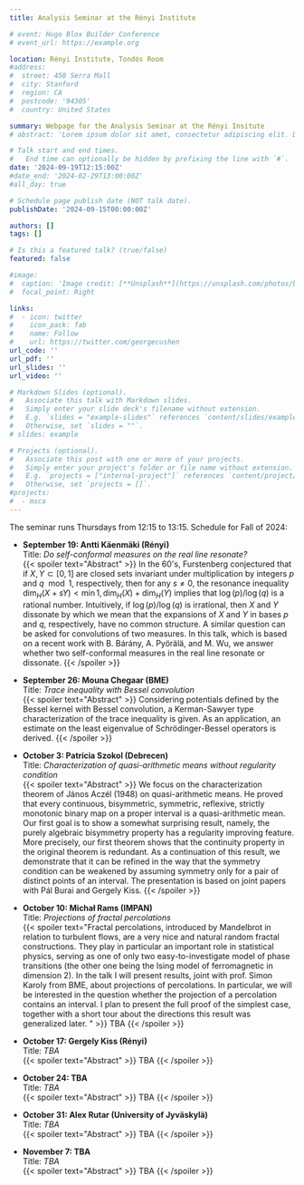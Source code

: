 ```yaml
---
title: Analysis Seminar at the Rényi Institute

# event: Hugo Blox Builder Conference
# event_url: https://example.org

location: Rényi Institute, Tondós Room
#address:
#  street: 450 Serra Mall
#  city: Stanford
#  region: CA
#  postcode: '94305'
#  country: United States

summary: Webpage for the Analysis Seminar at the Rényi Insitute 
# abstract: 'Lorem ipsum dolor sit amet, consectetur adipiscing elit. Duis posuere tellusac convallis placerat. Proin tincidunt magna sed ex sollicitudin condimentum. Sed ac faucibus dolor, scelerisque sollicitudin nisi. Cras purus urna, suscipit quis sapien eu, pulvinar tempor diam.'

# Talk start and end times.
#   End time can optionally be hidden by prefixing the line with `#`.
date: '2024-09-19T12:15:00Z'
#date_end: '2024-02-29T13:00:00Z'
#all_day: true

# Schedule page publish date (NOT talk date).
publishDate: '2024-09-15T00:00:00Z'

authors: []
tags: []

# Is this a featured talk? (true/false)
featured: false

#image:
#  caption: 'Image credit: [**Unsplash**](https://unsplash.com/photos/bzdhc5b3Bxs)'
#  focal_point: Right

links:
#  - icon: twitter
#    icon_pack: fab
#    name: Follow
#    url: https://twitter.com/georgecushen
url_code: ''
url_pdf: ''
url_slides: ''
url_video: ''

# Markdown Slides (optional).
#   Associate this talk with Markdown slides.
#   Simply enter your slide deck's filename without extension.
#   E.g. `slides = "example-slides"` references `content/slides/example-slides.md`.
#   Otherwise, set `slides = ""`.
# slides: example

# Projects (optional).
#   Associate this post with one or more of your projects.
#   Simply enter your project's folder or file name without extension.
#   E.g. `projects = ["internal-project"]` references `content/project/deep-learning/index.md`.
#   Otherwise, set `projects = []`.
#projects:
#  - msca
---
```


The seminar runs Thursdays from 12:15 to 13:15.
Schedule for Fall of 2024:

- **September 19: Antti Käenmäki (Rényi)**   
Title: *Do self-conformal measures on the real line resonate?*   
{{< spoiler text="Abstract" >}}
In the 60's, Furstenberg conjectured that if $X,Y \subset [0,1]$ are closed sets invariant under multiplication by integers $p$ and $q \mod 1$, respectively, then for any $s \ne 0$, the resonance inequality
  $\dim_H(X+sY) < \min{ 1,\dim_H(X) + \dim_H(Y) }$
implies that $\log(p)/\log(q)$ is a rational number. Intuitively, if $\log(p)/\log(q)$ is irrational, then $X$ and $Y$ dissonate by which we mean that the expansions of $X$ and $Y$ in bases $p$ and $q$, respectively, have no common structure. A similar question can be asked for convolutions of two measures. In this talk, which is based on a recent work with B. Bárány, A. Pyörälä, and M. Wu, we answer whether two self-conformal measures in the real line resonate or dissonate.
{{< /spoiler >}}

- **September 26: Mouna Chegaar (BME)**   
Title: *Trace inequality with Bessel convolution*   
{{< spoiler text="Abstract" >}}
Considering potentials defined by the Bessel kernel with Bessel convolution, a Kerman-Sawyer type characterization of the trace inequality is given. As an application, an estimate on the least eigenvalue of Schrödinger-Bessel operators is derived.
{{< /spoiler >}}

- **October 3: Patrícia Szokol (Debrecen)**   
Title: *Characterization of quasi-arithmetic means without regularity condition*   
{{< spoiler text="Abstract" >}}
We focus on the characterization theorem of János Aczél (1948) on quasi-arithmetic means. He proved that every continuous, bisymmetric, symmetric, reflexive, strictly monotonic binary map on a proper interval is a quasi-arithmetic mean.
Our first goal is to show a somewhat surprising result, namely, the purely algebraic bisymmetry property has a regularity improving feature. More precisely, our first theorem shows that the continuity property in the original theorem is redundant. 
As a continuation of this result, we demonstrate that it can be refined in the way that the symmetry condition can be weakened by assuming symmetry only for a pair of distinct points of an interval.
The presentation is based on joint papers with Pál Burai and Gergely Kiss.
{{< /spoiler >}}

- **October 10: Michał Rams (IMPAN)**   
Title: *Projections of fractal percolations*   
{{< spoiler text="Fractal percolations, introduced by Mandelbrot in relation to turbulent flows, are a very nice and natural random fractal constructions. They play in particular an important role in statistical physics, serving as one of only two easy-to-investigate model of phase transitions (the other one being the Ising model of ferromagnetic in dimension 2).
In the talk I will present results, joint with prof. Simon Karoly from BME, about projections of percolations. In particular, we will be interested in the question whether the projection of a percolation contains an interval. I plan to present the full proof of the simplest case, together with a short tour about the directions this result was generalized later.
" >}}
TBA
{{< /spoiler >}}
- **October 17: Gergely Kiss (Rényi)**   
Title: *TBA*   
{{< spoiler text="Abstract" >}}
TBA
{{< /spoiler >}}
- **October 24: TBA**   
Title: *TBA*   
{{< spoiler text="Abstract" >}}
TBA
{{< /spoiler >}}
- **October 31: Alex Rutar (University of Jyväskylä)**   
Title: *TBA*   
{{< spoiler text="Abstract" >}}
TBA
{{< /spoiler >}}
- **November 7: TBA**   
Title: *TBA*   
{{< spoiler text="Abstract" >}}
TBA
{{< /spoiler >}}
